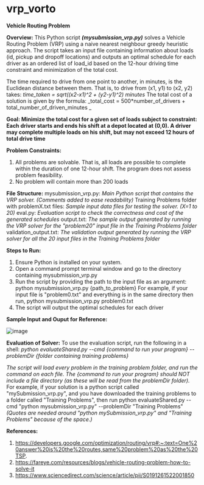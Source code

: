 # vrp_vorto
**Vehicle Routing Problem**

**Overview:**
This Python script _**(mysubmission_vrp.py)**_ solves a Vehicle Routing Problem (VRP) using a naive nearest neighbour greedy heuristic approach. The script takes an input file containing information about loads (id, pickup and dropoff locations) and outputs an optimal schedule for each driver as an ordered list of load_id  based on the 12-hour driving time constraint and minimization of the total cost.

The time required to drive from one point to another, in minutes, is the Euclidean distance between them. That is, to drive from (x1, y1) to (x2, y2) takes:
        _time_taken = sqrt((x2-x1)^2 + (y2-y1)^2) minutes_
The total cost of a solution is given by the formula:
        _total_cost = 500*number_of_drivers + total_number_of_driven_minutes _

**Goal:
Minimize the total cost for a given set of loads subject to constraint:
Each driver starts and ends his shift at a depot located at (0,0). A driver may complete multiple loads on his shift, but may not exceed 12 hours of total drive time**

**Problem Constraints:**
1. All problems are solvable. That is, all loads are possible to complete within the duration of one 12-hour shift. The program does not assess problem feasibility.
2. No problem will contain more than 200 loads

**File Structure:**
mysubmission_vrp.py: _Main Python script that contains the VRP solver. (Comments added to ease readability)_
Training Problems folder with problemX.txt files: _Sample input data files for testing the solver. (X=1 to 20)_
eval.py: _Evaluation script to check the correctness and cost of the generated schedules_
output.txt: _The sample output generated by running the VRP solver for the "problem20" input file in the Training Problems folder_
validation_output.txt: _The validation output generated by running the VRP solver for all the 20 input files in the Training Problems folder_

**Steps to Run:**
1. Ensure Python is installed on your system.
2. Open a command prompt terminal window and go to the directory containing mysubmission_vrp.py
3. Run the script by providing the path to the input file as an argument:
          python mysubmission_vrp.py {path_to_problem}
   For example, if your input file is "problem0.txt" and everything is in the same directory then run,
          python mysubmission_vrp.py problem0.txt
5. The script will output the optimal schedules for each driver

**Sample Input and Ouput for Reference:**

![image](https://github.com/sudeeksha17/vrp_vorto/assets/158252303/f87ef43a-f28c-4586-a502-767ffb6b19f9)


**Evaluation of Solver:**
To use the evaluation script, run the following in a shell:
      _python evaluateShared.py --cmd {command to run your program} --problemDir {folder containing training problems}_
 
_The script will load every problem in the training problem folder, and run the command on each file. The {command to run your program} should NOT include a file directory (as these will be read from the problemDir folder)._
For example, if your solution is a python script called "mySubmission_vrp.py", and you have downloaded the training problems to a folder called "Training Problems", then run
      python evaluateShared.py --cmd "python mysubmission_vrp.py" --problemDir "Training Problems"
_(Quotes are needed around "python mySubmission_vrp.py" and "Training Problems" because of the space.)_

**References:**
1. https://developers.google.com/optimization/routing/vrp#:~:text=One%20answer%20is%20the%20routes,same%20problem%20as%20the%20TSP.
2. https://fareye.com/resources/blogs/vehicle-routing-problem-how-to-solve-it
3. https://www.sciencedirect.com/science/article/pii/S0191261522001850
